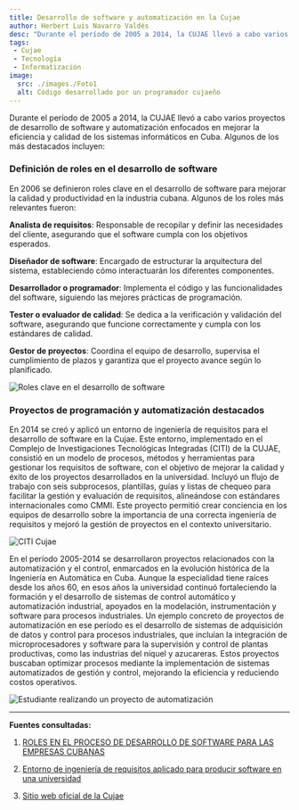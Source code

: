 ```yaml
---
title: Desarrollo de software y automatización en la Cujae
author: Herbert Luis Navarro Valdés 
desc: "Durante el período de 2005 a 2014, la CUJAE llevó a cabo varios proyectos de desarrollo de software y automatización enfocados en mejorar la eficiencia y calidad de los sistemas informáticos en Cuba."
tags:
 - Cujae
 - Tecnología
 - Informatización
image:
  src: ./images./Foto1
  alt: Código desarrollado por un programador cujaeño
---
```


Durante el período de 2005 a 2014, la CUJAE llevó a cabo varios proyectos de desarrollo de software y automatización enfocados en mejorar la eficiencia y calidad de los sistemas informáticos en Cuba. Algunos de los más destacados incluyen:

### Definición de roles en el desarrollo de software

En 2006 se definieron roles clave en el desarrollo de software para mejorar la calidad y productividad en la industria cubana. Algunos de los roles más relevantes fueron:

**Analista de requisitos**: Responsable de recopilar y definir las necesidades del cliente, asegurando que el software cumpla con los objetivos esperados.

**Diseñador de software**: Encargado de estructurar la arquitectura del sistema, estableciendo cómo interactuarán los diferentes componentes.

**Desarrollador o programador**: Implementa el código y las funcionalidades del software, siguiendo las mejores prácticas de programación.

**Tester o evaluador de calidad**: Se dedica a la verificación y validación del software, asegurando que funcione correctamente y cumpla con los estándares de calidad.

**Gestor de proyectos**: Coordina el equipo de desarrollo, supervisa el cumplimiento de plazos y garantiza que el proyecto avance según lo planificado.

![Roles clave en el desarrollo de software](./images/Foto2.png)

### Proyectos de programación y automatización destacados

En 2014 se creó y aplicó un entorno de ingeniería de requisitos para el desarrollo de software en la Cujae. Este entorno, implementado en el Complejo de Investigaciones Tecnológicas Integradas (CITI) de la CUJAE, consistió en un modelo de procesos, métodos y herramientas para gestionar los requisitos de software, con el objetivo de mejorar la calidad y éxito de los proyectos desarrollados en la universidad. Incluyó un flujo de trabajo con seis subprocesos, plantillas, guías y listas de chequeo para facilitar la gestión y evaluación de requisitos, alineándose con estándares internacionales como CMMI. Este proyecto permitió crear conciencia en los equipos de desarrollo sobre la importancia de una correcta ingeniería de requisitos y mejoró la gestión de proyectos en el contexto universitario.

![CITI Cujae](./images/Foto3.jpg)

En el período 2005-2014 se desarrollaron proyectos relacionados con la automatización y el control, enmarcados en la evolución histórica de la Ingeniería en Automática en Cuba. Aunque la especialidad tiene raíces desde los años 60, en esos años la universidad continuó fortaleciendo la formación y el desarrollo de sistemas de control automático y automatización industrial, apoyados en la modelación, instrumentación y software para procesos industriales.
Un ejemplo concreto de proyectos de automatización en ese período es el desarrollo de sistemas de adquisición de datos y control para procesos industriales, que incluían la integración de microprocesadores y software para la supervisión y control de plantas productivas, como las industrias del níquel y azucareras. Estos proyectos buscaban optimizar procesos mediante la implementación de sistemas automatizados de gestión y control, mejorando la eficiencia y reduciendo costos operativos.

![Estudiante realizando un proyecto de automatización](./images/Foto4.png)

---

**Fuentes consultadas:**

1. [ROLES EN EL PROCESO DE DESARROLLO DE SOFTWARE PARA LAS EMPRESAS CUBANAS](https://www.redalyc.org/pdf/3604/360433560012.pdf)

2. [Entorno de ingeniería de requisitos aplicado para producir software en una universidad](http://scielo.sld.cu/scielo.php?script=sci_arttext&pid=S1815-59362014000100006)

3. [Sitio web oficial de la Cujae](https://www.cujae.edu.cu)

